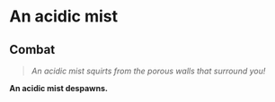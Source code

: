 # An acidic mist


## Combat

>*An acidic mist squirts from the porous walls that surround you!*

**An acidic mist despawns.**